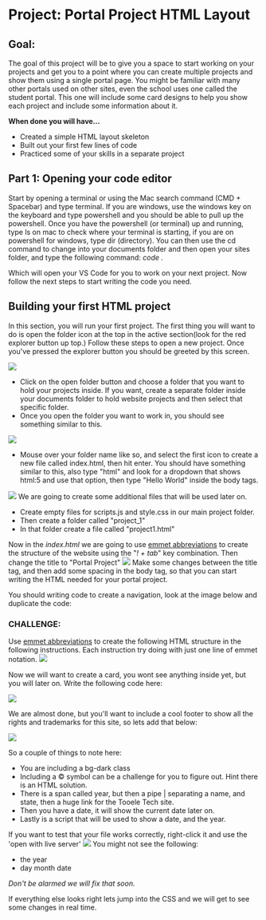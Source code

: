 <!--To properly view this page open it in preview mode  -->

# Project:  Portal Project HTML Layout
<h2>Goal: </h2>

The goal of this project will be to give you a space to start working on your projects and get you to a point where you can create multiple projects and show them using a single portal page. You might be familiar with many other portals used on other sites, even the school uses one called the student portal. This one will include some card designs to help you show each project and include some information about it.

<b>When done you will have...</b>

<ul>
    <li>Created a simple HTML layout skeleton</li>
    <li>Built out your first few lines of code</li>
    <li>Practiced some of your skills in a separate project</li>
</ul>

<h2> Part 1: Opening your code editor</h2>

Start by opening a terminal or using the Mac search command (CMD + Spacebar) and type terminal. If you are windows, use the windows key on the keyboard and type powershell and you should be able to pull up the powershell. Once you have the powershell (or terminal) up and running, type ls on mac to check where your terminal is starting, if you are on powershell for windows, type dir (directory). You can then use the cd command to change into your documents folder and then open your sites folder, and type the following command:
<em>code .</em>

Which will open your VS Code for you to work on your next project. Now follow the next steps to start writing the code you need.

<h2>Building your first HTML project</h2>

In this section, you will run your first project. The first thing you will want to do is open the folder icon at the top in the active section(look for the red explorer button up top.) Follow these steps to open a new project. Once you've pressed the explorer button you should be greeted by this screen.

<img src="./assets/Screen%20Shot%202021-06-22%20at%2012.53.58%20PM.png">

<ul> 
  <li>Click on the open folder button and choose a folder that you want to hold your projects inside. If you want, create a separate folder inside your documents folder to hold website projects and then select that specific folder.</li>
  <li>Once you open the folder you want to work in, you should see something similar to this. </li>
</ul>
<img src="./assets/Screen%20Shot%202021-06-22%20at%201.01.45%20PM.png">

<ul>
    <li>Mouse over your folder name like so, and select the first icon to create a new file called index.html, then hit enter. You should have something similar to this, also type "html" and look for a dropdown that shows html:5 and use that option, then type "Hello World" inside the body tags.</li>
</ul>
<img src="./assets/html5.png">
We are going to create some additional files that will be used later on. 
<ul> 
    <li>Create empty files for scripts.js and style.css in our main project folder. </li>
    <li>Then create a folder called "project_1"</li>
    <li>In that folder create a file called "project1.html"</li>
</ul>
Now in the <em>index.html</em> we are going to use <a href="https://docs.emmet.io/cheat-sheet/">emmet abbreviations</a> to create the structure of the website using the "<em>! + tab</em>" key combination.  Then change the title to "Portal Project"
<img src="./assets/Screenshot%202023-06-05%20at%202.33.41%20PM.png">
Make some changes between the title tag, and then add some spacing in the body tag, so that you can start writing the HTML needed for your portal project.


You should writing code to create a navigation, look at the image below and duplicate the code:


<h3>CHALLENGE:</h3>
     Use <a href="https://www.freecodecamp.org/news/write-html-css-faster-with-emmet-cheat-codes/">emmet abbreviations</a> to create the following HTML structure in the following instructions.  Each instruction try doing with just one line of emmet notation.

<img src="./assets/Nav.png">

Now we will want to create a card, you wont see anything inside yet, but you will later on. Write the following code here:

<img src="./assets/card.png">

We are almost done, but you'll want to include a cool footer to show all the rights and trademarks for this site, so lets add that below:

<img src="./assets/footer.png">

So a couple of things to note here:
<ul>
    <li>You are including a bg-dark class</li>
    <li>Including a © symbol can be a challenge for you to figure out. Hint there is an HTML solution.</li>
    <li>There is a span called year, but then a pipe | separating a name, and state, then a huge link for the Tooele Tech site.</li>
    <li>Then you have a date,  it will show the current date later on.</li>
    <li>Lastly is a script that will be used to show a date, and the year.</li>
</ul>

If you want to test that your file works correctly, right-click it and use the 'open with live server'
<img src="./assets/ending.png">
You might not see the following:
<ul>
    <li>the year</li>
    <li>day month date</li>
</ul>
<em>Don't be alarmed we will fix that soon.</em>

 If everything else looks right lets jump into the CSS and we will get to see some changes in real time.


